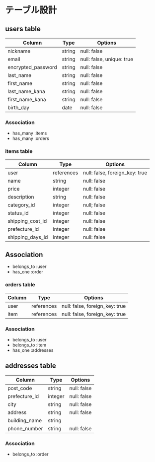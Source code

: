 # テーブル設計

## users table
| Column             | Type                | Options                         |
|--------------------|---------------------|---------------------------------|
| nickname           | string              | null: false                     |
| email              | string              | null: false, unique: true       |
| encrypted_password | string              | null: false                     |
| last_name        | string              | null: false                     |
| first_name         | string              | null: false                     |
| last_name_kana   | string              | null: false                     |
| first_name_kana    | string              | null: false                     |
| birth_day          | date                | null: false                     |

### Association
* has_many :items
* has_many :orders

### items table
| Column             | Type                | Options                         |
|--------------------|---------------------|---------------------------------|
| user               | references          | null: false, foreign_key: true  |
| name               | string              | null: false                     |
| price              | integer             | null: false                     |
| description        | string              | null: false                     |
| category_id        | integer             | null; false                     |
| status_id          | integer             | null: false                     |
| shipping_cost_id   | integer             | null: false                     |
| prefecture_id      | integer             | null: false                     |
| shipping_days_id   | integer             | null: false                     |

## Association
- belongs_to :user
- has_one :order

### orders table
| Column             | Type                | Options                         |
|--------------------|---------------------|---------------------------------|
| user               | references          | null: false, foreign_key: true  |
| item               | references          | null: false, foreign_key: true  |

### Association
- belongs_to :user
- belongs_to :item
- has_one :addresses

## addresses table
| Column             | Type                | Options                         |
|--------------------|---------------------|---------------------------------|
| post_code          | string              | null: false                     |
| prefecture_id      | integer             | null: false                     |
| city               | string              | null: false                     |
| address            | string              | null: false                     |
| building_name      | string              |                                 |
| phone_number       | string              | null: false                     |

### Association
- belongs_to :order